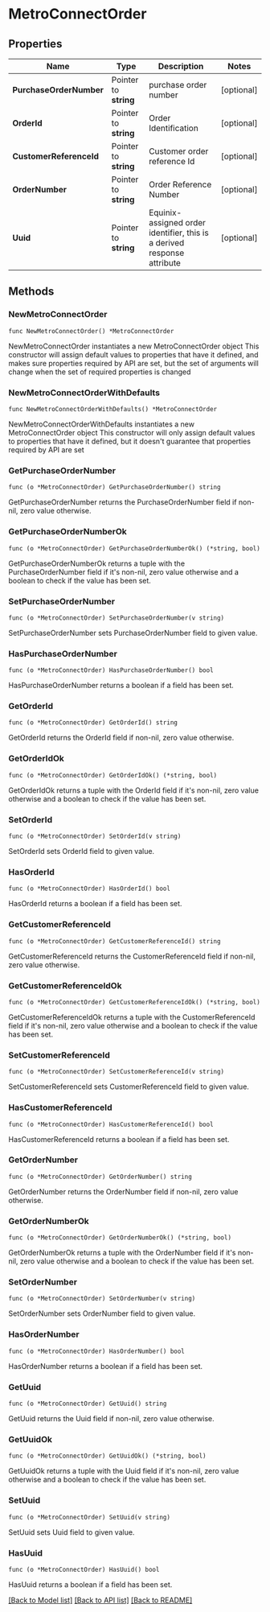 # MetroConnectOrder

## Properties

Name | Type | Description | Notes
------------ | ------------- | ------------- | -------------
**PurchaseOrderNumber** | Pointer to **string** | purchase order number | [optional] 
**OrderId** | Pointer to **string** | Order Identification | [optional] 
**CustomerReferenceId** | Pointer to **string** | Customer order reference Id | [optional] 
**OrderNumber** | Pointer to **string** | Order Reference Number | [optional] 
**Uuid** | Pointer to **string** | Equinix-assigned order identifier, this is a derived response attribute | [optional] 

## Methods

### NewMetroConnectOrder

`func NewMetroConnectOrder() *MetroConnectOrder`

NewMetroConnectOrder instantiates a new MetroConnectOrder object
This constructor will assign default values to properties that have it defined,
and makes sure properties required by API are set, but the set of arguments
will change when the set of required properties is changed

### NewMetroConnectOrderWithDefaults

`func NewMetroConnectOrderWithDefaults() *MetroConnectOrder`

NewMetroConnectOrderWithDefaults instantiates a new MetroConnectOrder object
This constructor will only assign default values to properties that have it defined,
but it doesn't guarantee that properties required by API are set

### GetPurchaseOrderNumber

`func (o *MetroConnectOrder) GetPurchaseOrderNumber() string`

GetPurchaseOrderNumber returns the PurchaseOrderNumber field if non-nil, zero value otherwise.

### GetPurchaseOrderNumberOk

`func (o *MetroConnectOrder) GetPurchaseOrderNumberOk() (*string, bool)`

GetPurchaseOrderNumberOk returns a tuple with the PurchaseOrderNumber field if it's non-nil, zero value otherwise
and a boolean to check if the value has been set.

### SetPurchaseOrderNumber

`func (o *MetroConnectOrder) SetPurchaseOrderNumber(v string)`

SetPurchaseOrderNumber sets PurchaseOrderNumber field to given value.

### HasPurchaseOrderNumber

`func (o *MetroConnectOrder) HasPurchaseOrderNumber() bool`

HasPurchaseOrderNumber returns a boolean if a field has been set.

### GetOrderId

`func (o *MetroConnectOrder) GetOrderId() string`

GetOrderId returns the OrderId field if non-nil, zero value otherwise.

### GetOrderIdOk

`func (o *MetroConnectOrder) GetOrderIdOk() (*string, bool)`

GetOrderIdOk returns a tuple with the OrderId field if it's non-nil, zero value otherwise
and a boolean to check if the value has been set.

### SetOrderId

`func (o *MetroConnectOrder) SetOrderId(v string)`

SetOrderId sets OrderId field to given value.

### HasOrderId

`func (o *MetroConnectOrder) HasOrderId() bool`

HasOrderId returns a boolean if a field has been set.

### GetCustomerReferenceId

`func (o *MetroConnectOrder) GetCustomerReferenceId() string`

GetCustomerReferenceId returns the CustomerReferenceId field if non-nil, zero value otherwise.

### GetCustomerReferenceIdOk

`func (o *MetroConnectOrder) GetCustomerReferenceIdOk() (*string, bool)`

GetCustomerReferenceIdOk returns a tuple with the CustomerReferenceId field if it's non-nil, zero value otherwise
and a boolean to check if the value has been set.

### SetCustomerReferenceId

`func (o *MetroConnectOrder) SetCustomerReferenceId(v string)`

SetCustomerReferenceId sets CustomerReferenceId field to given value.

### HasCustomerReferenceId

`func (o *MetroConnectOrder) HasCustomerReferenceId() bool`

HasCustomerReferenceId returns a boolean if a field has been set.

### GetOrderNumber

`func (o *MetroConnectOrder) GetOrderNumber() string`

GetOrderNumber returns the OrderNumber field if non-nil, zero value otherwise.

### GetOrderNumberOk

`func (o *MetroConnectOrder) GetOrderNumberOk() (*string, bool)`

GetOrderNumberOk returns a tuple with the OrderNumber field if it's non-nil, zero value otherwise
and a boolean to check if the value has been set.

### SetOrderNumber

`func (o *MetroConnectOrder) SetOrderNumber(v string)`

SetOrderNumber sets OrderNumber field to given value.

### HasOrderNumber

`func (o *MetroConnectOrder) HasOrderNumber() bool`

HasOrderNumber returns a boolean if a field has been set.

### GetUuid

`func (o *MetroConnectOrder) GetUuid() string`

GetUuid returns the Uuid field if non-nil, zero value otherwise.

### GetUuidOk

`func (o *MetroConnectOrder) GetUuidOk() (*string, bool)`

GetUuidOk returns a tuple with the Uuid field if it's non-nil, zero value otherwise
and a boolean to check if the value has been set.

### SetUuid

`func (o *MetroConnectOrder) SetUuid(v string)`

SetUuid sets Uuid field to given value.

### HasUuid

`func (o *MetroConnectOrder) HasUuid() bool`

HasUuid returns a boolean if a field has been set.


[[Back to Model list]](../README.md#documentation-for-models) [[Back to API list]](../README.md#documentation-for-api-endpoints) [[Back to README]](../README.md)



